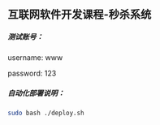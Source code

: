 ## 互联网软件开发课程-秒杀系统
##### 测试账号：

username: www

password: 123

##### 自动化部署说明：

```bash
sudo bash ./deploy.sh
```

